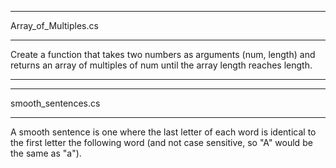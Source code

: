 **********************
Array_of_Multiples.cs
**********************
Create a function that takes two numbers as arguments (num, length) and returns an array of multiples of num until the array length reaches length.
**********************
**********************
smooth_sentences.cs
**********************
A smooth sentence is one where the last letter of each word is identical to the first letter the following word (and not case sensitive, so "A" would be the same as "a").

